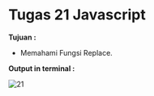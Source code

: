 # Tugas 21 Javascript

<b>Tujuan : </b>
<ul>
  <li>Memahami Fungsi Replace.</li>
</ul>

<b>Output in terminal : </b>

![21](https://user-images.githubusercontent.com/92837751/184476803-60bc6f89-fc63-42a1-ad7d-ef23b805c893.jpg)
